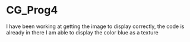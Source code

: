 # CG_Prog4

I have been working at getting the image to display correctly, the code is already in there
I am able to display the color blue as a texture
